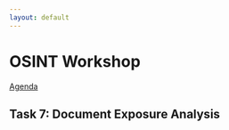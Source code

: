```yaml
---
layout: default
---
```


# OSINT Workshop
[Agenda](./index.md)
## Task 7: Document Exposure Analysis